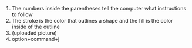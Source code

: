 1. The numbers inside the parentheses tell the computer what instructions to follow
2. The stroke is the color that outlines a shape and the fill is the color inside of the outline
3. (uploaded picture)
4. option+command+j
